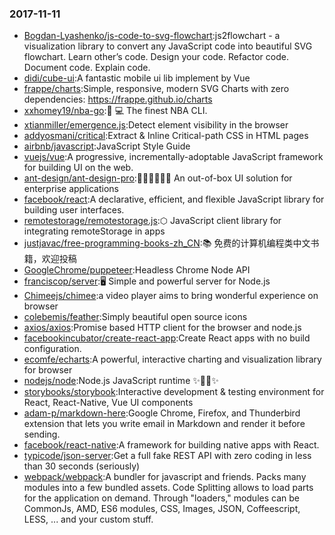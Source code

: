### 2017-11-11 
* [Bogdan-Lyashenko/js-code-to-svg-flowchart](https://github.com//Bogdan-Lyashenko/js-code-to-svg-flowchart):js2flowchart - a visualization library to convert any JavaScript code into beautiful SVG flowchart. Learn other’s code. Design your code. Refactor code. Document code. Explain code. 
* [didi/cube-ui](https://github.com//didi/cube-ui):A fantastic mobile ui lib implement by Vue 
* [frappe/charts](https://github.com//frappe/charts):Simple, responsive, modern SVG Charts with zero dependencies: https://frappe.github.io/charts 
* [xxhomey19/nba-go](https://github.com//xxhomey19/nba-go):🏀 💻 The finest NBA CLI. 
* [xtianmiller/emergence.js](https://github.com//xtianmiller/emergence.js):Detect element visibility in the browser 
* [addyosmani/critical](https://github.com//addyosmani/critical):Extract & Inline Critical-path CSS in HTML pages 
* [airbnb/javascript](https://github.com//airbnb/javascript):JavaScript Style Guide 
* [vuejs/vue](https://github.com//vuejs/vue):A progressive, incrementally-adoptable JavaScript framework for building UI on the web. 
* [ant-design/ant-design-pro](https://github.com//ant-design/ant-design-pro):👨🏻‍💻👩🏻‍💻 An out-of-box UI solution for enterprise applications 
* [facebook/react](https://github.com//facebook/react):A declarative, efficient, and flexible JavaScript library for building user interfaces. 
* [remotestorage/remotestorage.js](https://github.com//remotestorage/remotestorage.js):⬡ JavaScript client library for integrating remoteStorage in apps 
* [justjavac/free-programming-books-zh_CN](https://github.com//justjavac/free-programming-books-zh_CN):📚 免费的计算机编程类中文书籍，欢迎投稿 
* [GoogleChrome/puppeteer](https://github.com//GoogleChrome/puppeteer):Headless Chrome Node API 
* [franciscop/server](https://github.com//franciscop/server):🖥 Simple and powerful server for Node.js 
* [Chimeejs/chimee](https://github.com//Chimeejs/chimee):a video player aims to bring wonderful experience on browser 
* [colebemis/feather](https://github.com//colebemis/feather):Simply beautiful open source icons 
* [axios/axios](https://github.com//axios/axios):Promise based HTTP client for the browser and node.js 
* [facebookincubator/create-react-app](https://github.com//facebookincubator/create-react-app):Create React apps with no build configuration. 
* [ecomfe/echarts](https://github.com//ecomfe/echarts):A powerful, interactive charting and visualization library for browser 
* [nodejs/node](https://github.com//nodejs/node):Node.js JavaScript runtime ✨🐢🚀✨ 
* [storybooks/storybook](https://github.com//storybooks/storybook):Interactive development & testing environment for React, React-Native, Vue UI components 
* [adam-p/markdown-here](https://github.com//adam-p/markdown-here):Google Chrome, Firefox, and Thunderbird extension that lets you write email in Markdown and render it before sending. 
* [facebook/react-native](https://github.com//facebook/react-native):A framework for building native apps with React. 
* [typicode/json-server](https://github.com//typicode/json-server):Get a full fake REST API with zero coding in less than 30 seconds (seriously) 
* [webpack/webpack](https://github.com//webpack/webpack):A bundler for javascript and friends. Packs many modules into a few bundled assets. Code Splitting allows to load parts for the application on demand. Through "loaders," modules can be CommonJs, AMD, ES6 modules, CSS, Images, JSON, Coffeescript, LESS, ... and your custom stuff. 
